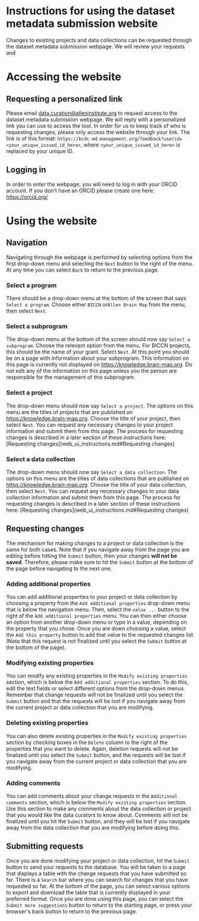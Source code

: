 # Instructions for using the dataset metadata submission website
Changes to existing projects and data collections can be requested through the
dataset metadata submission webpage. We will review your requests and 

# Accessing the website

## Requesting a personalized link
Please email [data.curation@alleninstitute.org](mailto:data.curation@alleninstitute.org)
to request access to the dataset metadata submission webpage. We will reply with
a personalized link you can use to access the tool. In order for us to keep track 
of who is requesting changes, please only access the website through your link.
The link is of this format:
`https://bcdc-md-management.org/feedback?userid=<your_unique_issued_id_here>`,
where `<your_unique_issued_id_here>` is replaced by your unique ID.

## Logging in
In order to enter the webpage, you will need to log in with your ORCiD account.
If you don't have an ORCiD please create one here: https://orcid.org/

# Using the website

## Navigation
Navigating through the webpage is performed by selecting options from the first
drop-down menu and selecting the `Next` button to the right of the menu. 
At any time you can select `Back` to return to the previous page.

### Select a program
There should be a drop-down menu at the bottom of the screen that says `Select a program`. 
Choose either `BICCN` or`Allen Brain Map` from the menu, then select `Next`.

### Select a subprogram
The drop-down menu at the bottom of the screen should now say `Select a subprogram`.
Choose the relevant option from the menu. For BICCN projects, this should be the
name of your grant. Select `Next`. At this point you should be on a page with 
information about your subprogram. This information on this page is currently 
not displayed on https://knowledge.brain-map.org. Do not edit any of the 
information on this page unless you the person are responsible for the 
management of this subprogram.

### Select a project
The drop-down menu should now say `Select a project`. The options on this menu
are the titles of projects that are published on https://knowledge.brain-map.org.
Choose the title of your project, then select `Next`. You can request any 
necessary changes to your project information and submit them from this page.
The process for requesting changes is described in a later section of these
instructions here: [Requesting changes](web_ui_instructions.md#Requesting changes)

### Select a data collection
The drop-down menu should now say `Select a data collection`. The options on this menu
are the titles of data collections that are published on https://knowledge.brain-map.org.
Choose the title of your data collection, then select `Next`. You can request any 
necessary changes to your data collection information and submit them from this page.
The process for requesting changes is described in a later section of these
instructions here: [Requesting changes](web_ui_instructions.md#Requesting changes)

## Requesting changes
The mechanism for making changes to a project or data collection is the same
for both cases. Note that if you navigate away from the page you are editing 
before hitting the `Submit` button, then your changes **will not be saved**. 
Therefore, please make sure to hit the `Submit` button at the bottom of the page 
before navigating to the next one.

### Adding additional properties
You can add additional properties to your project or data collection by choosing 
a property from the `Add additional properties` drop-down menu that is below
the navigation menu. Then, select the `value ...` button to the right of the
`Add additional properties` menu. You can then either choose an option from
another drop-down menu or type in a value, depending on the property that you
chose. Once you are down choosing a value, select the `Add this property` button
to add that value to the requested changes list (Note that this request is not
finalized until you select the `Submit` button at the bottom of the page).

### Modifying existing properties
You can modify any existing properties in the `Modify existing properties` 
section, which is below the `Add additional properties` section. To do this,
edit the text fields or select different options from the drop-down menus.
Remember that change requests will not be finalized until you select the `Submit`
button and that the requests will be lost if you navigate away from the current
project or data collection that you are modifying.

### Deleting existing properties
You can also delete existing properties in the `Modify existing properties`
section by checking boxes in the `Delete` column to the right of the properties
that you want to delete. Again, deletion requests will not be finalized until 
you select the `Submit` button, and the requests will be lost if you 
navigate away from the current project or data collection that you are modifying.

### Adding comments
You can add comments about your change requests in the `Additional comments`
section, which is below the `Modify existing properties` section. Use this
section to make any comments about the data collection or project that you would
like the data curators to know about. Comments will not be finalized until you
hit the `Submit` button, and they will be lost if you navigate away from the 
data collection that you are modifying before doing this.

## Submitting requests
Once you are done modifying your project or data collection, hit the `Submit`
button to send your requests to the database. You will be taken to a page that
displays a table with the change requests that you have submitted so far. There
is a `Search` bar where you can search for changes that you have requested so
far. At the bottom of the page, you can select various options to export and 
download the table that is currently displayed in your preferred format. 
Once you are done using this page, you can select the `Submit more suggestions`
button to return to the starting page, or press your browser's back button to 
return to the previous page.
